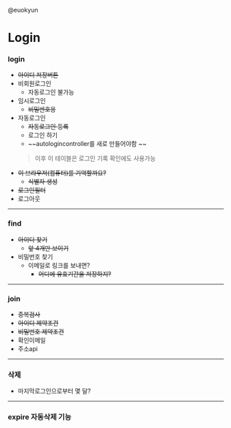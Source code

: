 @euokyun
# Login 

### login
- ~~아이디 저장버튼~~
- 비회원로그인
    - 자동로그인 불가능
- 임시로그인
    - ~~비밀번호용~~
- 자동로그인
    - ~~자동로그인 등록~~
    - 로그인 하기
    - ~~autologincontroller를 새로 만들어야함 ~~
    <!-- - 로그인 성공시 lastused를 사용, 연장함 -->
    >이후 이 테이블은 로그인 기록 확인에도 사용가능
- ~~이 브라우저(컴퓨터)를 기억할까요?~~
    - ~~식별자 생성~~
- ~~로그인필터~~
- 로그아웃

- - -
### find
- ~~아이디 찾기~~
    - ~~앞 4개만 보이기~~
- 비밀번호 찾기
    - 이메일로 링크를 보내면?
      - ~~어디에 유효기간을 저장하지?~~
- - -
### join
- ~~중복검사~~
- ~~아이디 제약조건~~
- ~~비밀번호 제약조건~~
- 확인이메일
- 주소api
- - -
### 삭제
- 마지막로그인으로부터 몇 달? 
- - -
### expire 자동삭제 기능